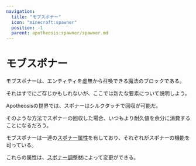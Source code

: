```yaml
---
navigation:
  title: "モブスポナー"
  icon: "minecraft:spawner"
  position: -1
  parent: apotheosis:spawner/spawner.md
---
```


# モブスポナー

<Color id="blue">モブスポナー</Color>は、エンティティを虚無から召喚できる魔法のブロックである。

それはすでにご存じかもしれないが、ここでは新たな要素について説明しよう。

Apotheosisの世界では、スポナーは<Color id="blue">シルクタッチ</Color>で回収が可能だ。

そのような方法でスポナーの回収した場合、いつもより耐久値を余分に消費することになるだろう。

モブスポナーは一連の[スポナー属性](./stats.md)を有しており、それぞれがスポナーの機能を司っている。

これらの属性は、[スポナー調整材](./modifiers.md)によって変更ができる。

